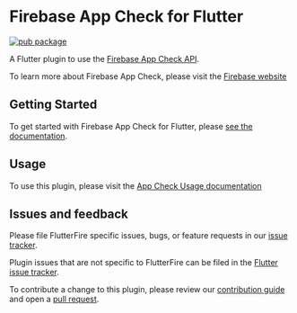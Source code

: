 # Firebase App Check for Flutter
[![pub package](https://img.shields.io/pub/v/firebase_app_check.svg)](https://pub.dev/packages/firebase_app_check)

A Flutter plugin to use the [Firebase App Check API](https://firebase.google.com/docs/app-check/).

To learn more about Firebase App Check, please visit the [Firebase website](https://firebase.google.com/docs/app-check)

## Getting Started

To get started with Firebase App Check for Flutter, please [see the documentation](https://firebase.google.com/docs/app-check/flutter/default-providers).

## Usage

To use this plugin, please visit the [App Check Usage documentation](https://firebase.google.com/docs/app-check/flutter/default-providers#initialize)

## Issues and feedback

Please file FlutterFire specific issues, bugs, or feature requests in our [issue tracker](https://github.com/firebase/flutterfire/issues/new).

Plugin issues that are not specific to FlutterFire can be filed in the [Flutter issue tracker](https://github.com/flutter/flutter/issues/new).

To contribute a change to this plugin,
please review our [contribution guide](https://github.com/firebase/flutterfire/blob/master/CONTRIBUTING.md)
and open a [pull request](https://github.com/firebase/flutterfire/pulls).
